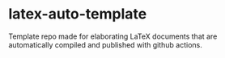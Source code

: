 # latex-auto-template
Template repo made for elaborating LaTeX documents that are automatically compiled and published with github actions.
